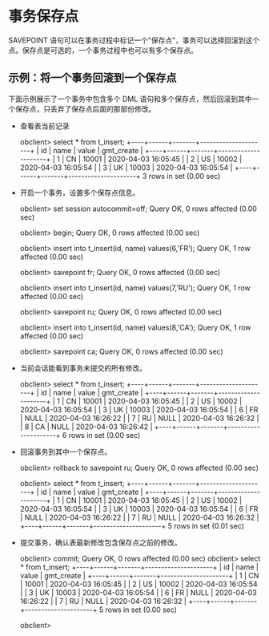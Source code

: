 事务保存点 
==========================



SAVEPOINT 语句可以在事务过程中标记一个"保存点"，事务可以选择回滚到这个点。保存点是可选的，一个事务过程中也可以有多个保存点。

示例：将一个事务回滚到一个保存点 
-------------------------

下面示例展示了一个事务中包含多个 DML 语句和多个保存点，然后回滚到其中一个保存点，只丢弃了保存点后面的那部份修改。

* 查看表当前记录

  




    obclient> select * from t_insert;
    +----+------+-------+---------------------+
    | id | name | value | gmt_create          |
    +----+------+-------+---------------------+
    |  1 | CN   | 10001 | 2020-04-03 16:05:45 |
    |  2 | US   | 10002 | 2020-04-03 16:05:54 |
    |  3 | UK   | 10003 | 2020-04-03 16:05:54 |
    +----+------+-------+---------------------+
    3 rows in set (0.00 sec)



* 开启一个事务，设置多个保存点信息。

  




    obclient> set session autocommit=off;
    Query OK, 0 rows affected (0.00 sec)
    
    obclient> begin;
    Query OK, 0 rows affected (0.00 sec)
    
    obclient> insert into t_insert(id, name) values(6,'FR');
    Query OK, 1 row affected (0.00 sec)
    
    obclient> savepoint fr;
    Query OK, 0 rows affected (0.00 sec)
    
    obclient> insert into t_insert(id, name) values(7,'RU');
    Query OK, 1 row affected (0.00 sec)
    
    obclient> savepoint ru;
    Query OK, 0 rows affected (0.00 sec)
    
    obclient> insert into t_insert(id, name) values(8,'CA');
    Query OK, 1 row affected (0.00 sec)
    
    obclient> savepoint ca;
    Query OK, 0 rows affected (0.00 sec)



* 当前会话能看到事务未提交的所有修改。

  




    obclient> select * from t_insert;
    +----+------+-------+---------------------+
    | id | name | value | gmt_create          |
    +----+------+-------+---------------------+
    |  1 | CN   | 10001 | 2020-04-03 16:05:45 |
    |  2 | US   | 10002 | 2020-04-03 16:05:54 |
    |  3 | UK   | 10003 | 2020-04-03 16:05:54 |
    |  6 | FR   |  NULL | 2020-04-03 16:26:22 |
    |  7 | RU   |  NULL | 2020-04-03 16:26:32 |
    |  8 | CA   |  NULL | 2020-04-03 16:26:42 |
    +----+------+-------+---------------------+
    6 rows in set (0.00 sec)



* 回滚事务到其中一个保存点。

  




    obclient> rollback to savepoint ru;
    Query OK, 0 rows affected (0.00 sec)
    
    obclient> select * from t_insert;
    +----+------+-------+---------------------+
    | id | name | value | gmt_create          |
    +----+------+-------+---------------------+
    |  1 | CN   | 10001 | 2020-04-03 16:05:45 |
    |  2 | US   | 10002 | 2020-04-03 16:05:54 |
    |  3 | UK   | 10003 | 2020-04-03 16:05:54 |
    |  6 | FR   |  NULL | 2020-04-03 16:26:22 |
    |  7 | RU   |  NULL | 2020-04-03 16:26:32 |
    +----+------+-------+---------------------+
    5 rows in set (0.01 sec)



* 提交事务，确认表最新修改包含保存点之前的修改。

  




    obclient> commit;
    Query OK, 0 rows affected (0.00 sec)
    obclient> select * from t_insert;
    +----+------+-------+---------------------+
    | id | name | value | gmt_create          |
    +----+------+-------+---------------------+
    |  1 | CN   | 10001 | 2020-04-03 16:05:45 |
    |  2 | US   | 10002 | 2020-04-03 16:05:54 |
    |  3 | UK   | 10003 | 2020-04-03 16:05:54 |
    |  6 | FR   |  NULL | 2020-04-03 16:26:22 |
    |  7 | RU   |  NULL | 2020-04-03 16:26:32 |
    +----+------+-------+---------------------+
    5 rows in set (0.00 sec)
    
    obclient>



